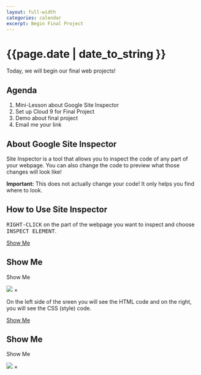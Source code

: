 ```yaml
---
layout: full-width
categories: calendar
excerpt: Begin Final Project
---
```

# {{page.date | date_to_string }} #

Today, we will begin our final web projects!


## Agenda ##
1.  Mini-Lesson about Google Site Inspector
2.  Set up Cloud 9 for Final Project
3.  Demo about final project
4.  Email me your link


## About Google Site Inspector ##

Site Inspector is a tool that allows you to inspect the code of any part of your webpage.  You can also change the code to preview what those changes will look like!

**Important:** This does not actually change your code!  It only helps you find where to look.

## How to Use Site Inspector ##

<kbd>RIGHT-CLICK</kbd> on the part of the webpage you want to inspect and choose <kbd>INSPECT ELEMENT</kbd>.

<a href="#" data-reveal-id="myModal1" data-reveal>Show Me</a>

<div id="myModal1" class="reveal-modal" data-reveal>
  <h2>Show Me</h2>
  <p class="lead">Show Me</p>
    <img src="https://dl.dropboxusercontent.com/u/3135266/classes/Assignments/Web/Screenshot%202014-03-18%2012.00.07.png">
  <a class="close-reveal-modal">&#215;</a>
</div>

On the left side of the sreen you will see the HTML code and on the right, you will see the CSS (style) code.

<a href="#" data-reveal-id="myModal2" data-reveal>Show Me</a>

<div id="myModal2" class="reveal-modal" data-reveal>
  <h2>Show Me</h2>
  <p class="lead">Show Me</p>
    <img src="https://dl.dropboxusercontent.com/u/3135266/classes/Assignments/Web/Screenshot%202014-03-18%2012.00.32.png">
  <a class="close-reveal-modal">&#215;</a>
</div>


